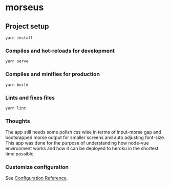 # morseus

## Project setup
```
yarn install
```

### Compiles and hot-reloads for development
```
yarn serve
```

### Compiles and minifies for production
```
yarn build
```

### Lints and fixes files
```
yarn lint
```

### Thoughts
<p>The app still needs some polish css wise in terms of input-morse gap and bootsrapped morse output for smaller screens and auto adjusting font-size. This app was done for the purpose of understanding how node-vue environment works and how it can be deployed to heroku in the shortest time possible.</p>

### Customize configuration
See [Configuration Reference](https://cli.vuejs.org/config/).
